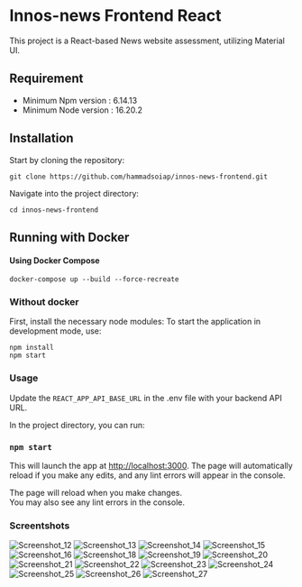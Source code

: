 # Innos-news Frontend React 
This project is a React-based News website assessment, utilizing Material UI.

## Requirement
- Minimum Npm version : 6.14.13
- Minimum Node version : 16.20.2

## Installation
 
Start by cloning the repository:

```
git clone https://github.com/hammadsoiap/innos-news-frontend.git

```

Navigate into the project directory:
```
cd innos-news-frontend
```
## Running with Docker
#### Using Docker Compose ####

`docker-compose up --build --force-recreate`

### Without docker  
First, install the necessary node modules:
To start the application in development mode, use:
```
npm install
npm start
```


### Usage
Update the `REACT_APP_API_BASE_URL` in the .env file with your backend API URL.

In the project directory, you can run:

### `npm start`

This will launch the app at [http://localhost:3000](http://localhost:3000).
The page will automatically reload if you make any edits, and any lint errors will appear in the console.

The page will reload when you make changes.\
You may also see any lint errors in the console.



### Screentshots

![Screenshot_12](https://github.com/user-attachments/assets/f4a96ebf-8b0d-4c26-99e0-9430fcb110de)
![Screenshot_13](https://github.com/user-attachments/assets/2f805093-5a75-4d7a-afe8-cfba9708058e)
![Screenshot_14](https://github.com/user-attachments/assets/10b9ac9b-37e9-4305-b411-a4c978f4f5c3)
![Screenshot_15](https://github.com/user-attachments/assets/6722a613-8592-4935-b858-5ab05c6fa85e)
![Screenshot_16](https://github.com/user-attachments/assets/3c1085aa-b590-4d92-9dc2-858671a06b2a)
![Screenshot_18](https://github.com/user-attachments/assets/0c2cd097-c676-4b8d-b602-da9cf01b90bd)
![Screenshot_19](https://github.com/user-attachments/assets/c229d7d2-89c2-4da0-a2a2-2f686c86b209)
![Screenshot_20](https://github.com/user-attachments/assets/c2cd21a7-9531-49fd-9b26-117f4de884a1)
![Screenshot_21](https://github.com/user-attachments/assets/134a3781-d799-4f5e-80ef-ce5454654a13)
![Screenshot_22](https://github.com/user-attachments/assets/269a73d8-d076-4ad2-a0f7-97581dec31d4)
![Screenshot_23](https://github.com/user-attachments/assets/e211c5f0-524e-43e0-a4d4-433a03c5dd94)
![Screenshot_24](https://github.com/user-attachments/assets/f0d2d5fc-24c0-4a0b-9d3c-11bab0fbbf41)
![Screenshot_25](https://github.com/user-attachments/assets/d6eb6092-1517-4c9a-abde-61f15b52146a)
![Screenshot_26](https://github.com/user-attachments/assets/e2b9f57e-9066-4f95-90be-ac251e4d4a70)
![Screenshot_27](https://github.com/user-attachments/assets/4f579686-ba90-4fe0-a586-41755e3773f3)



